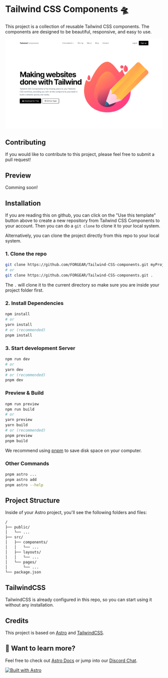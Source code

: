 # Tailwind CSS Components 🛸

This project is a collection of reusable Tailwind CSS components. The components are designed to be beautiful, responsive, and easy to use.

![image](./public/demo.png)

## Contributing

If you would like to contribute to this project, please feel free to submit a pull request!

## Preview

Comming soon!

## Installation

If you are reading this on github, you can click on the "Use this template" button above to create a new repository from Tailwind CSS Components to your account. Then you can do a `git clone` to clone it to your local system.

Alternatively, you can clone the project directly from this repo to your local system.

### 1. Clone the repo

```bash
git clone https://github.com/FORGEAR/Tailwind-CSS-components.git myProjectName
# or
git clone https://github.com/FORGEAR/Tailwind-CSS-components.git .
```

The `.` will clone it to the current directory so make sure you are inside your project folder first.

### 2. Install Dependencies

```bash
npm install
# or
yarn install
# or (recommended)
pnpm install
```

### 3. Start development Server

```bash
npm run dev
# or
yarn dev
# or (recommended)
pnpm dev
```

### Preview & Build

```bash
npm run preview
npm run build
# or
yarn preview
yarn build
# or (recommended)
pnpm preview
pnpm build
```

We recommend using [pnpm](https://pnpm.io/) to save disk space on your computer.

### Other Commands

```bash
pnpm astro ...
pnpm astro add
pnpm astro --help
```

## Project Structure

Inside of your Astro project, you'll see the following folders and files:

```
/
├── public/
│   └── ...
├── src/
│   ├── components/
│   │   └── ...
│   ├── layouts/
│   │   └── ...
│   └── pages/
│       └── ...
└── package.json
```

## TailwindCSS

TailwindCSS is already configured in this repo, so you can start using it without any installation.

## Credits

This project is based on [Astro](https://astro.build) and [TailwindCSS](https://tailwindcss.com/).

## 👀 Want to learn more?

Feel free to check out [Astro Docs](https://docs.astro.build) or jump into our [Discord Chat](https://web3templates.com/discord).

[![Built with Astro](https://astro.badg.es/v1/built-with-astro.svg)](https://astro.build)
